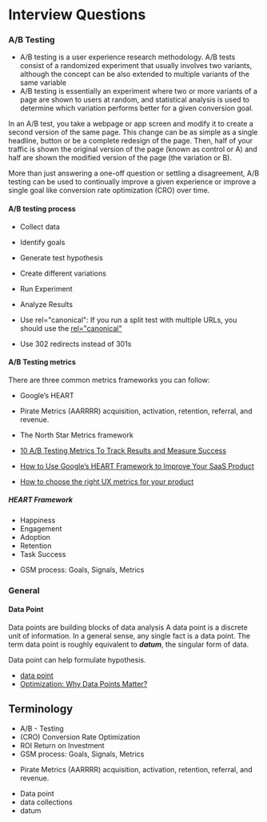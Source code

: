 Interview Questions
===================


### A/B Testing


- A/B testing is a user experience research methodology. A/B tests consist of a randomized experiment that usually involves two variants, although the concept can be also extended to multiple variants of the same variable
- A/B testing is essentially an experiment where two or more variants of a page are shown to users at random, and statistical analysis is used to determine which variation performs better for a given conversion goal.

In an A/B test, you take a webpage or app screen and modify it to create a second version of the same page. This change can be as simple as a single headline, button or be a complete redesign of the page. Then, half of your traffic is shown the original version of the page (known as control or A) and half are shown the modified version of the page (the variation or B).

More than just answering a one-off question or settling a disagreement, A/B testing can be used to continually improve a given experience or improve a single goal like conversion rate optimization (CRO) over time.

#### A/B testing process

* Collect data
* Identify goals
* Generate test hypothesis
* Create different variations
* Run Experiment
* Analyze Results


* Use rel="canonical":  If you run a split test with multiple URLs, you should use the [rel="canonical"](https://developers.google.com/search/docs/crawling-indexing/consolidate-duplicate-urls) 
* Use 302 redirects instead of 301s

#### A/B Testing metrics

There are three common metrics frameworks you can follow:

* Google’s HEART
* Pirate Metrics (AARRRR) acquisition, activation, retention, referral, and revenue.
* The North Star Metrics framework

* [10 A/B Testing Metrics To Track Results and Measure Success](https://userpilot.com/blog/ab-testing-metrics/)
* [How to Use Google’s HEART Framework to Improve Your SaaS Product](https://userpilot.com/blog/google-heart-framework/)
* [How to choose the right UX metrics for your product](https://library.gv.com/how-to-choose-the-right-ux-metrics-for-your-product-5f46359ab5be)

##### HEART Framework

* Happiness
* Engagement
* Adoption
* Retention
* Task Success

-  GSM process: Goals, Signals, Metrics


### General

#### Data Point

Data points are building blocks of data analysis
A data point is a discrete unit of information. In a general sense, any single fact is a data point. The term data point is roughly equivalent to ***datum***, the singular form of data.

Data point can help formulate hypothesis.

* [data point](https://www.techtarget.com/whatis/definition/data-point)
* [Optimization: Why Data Points Matter?](https://www.linkedin.com/pulse/optimization-why-data-points-matter-expanz/)


Terminology
----------


- A/B - Testing
- (CRO) Conversion Rate Optimization
- ROI Return on Investment
-  GSM process: Goals, Signals, Metrics
* Pirate Metrics (AARRRR) acquisition, activation, retention, referral, and revenue.
- Data point
- data collections
- datum